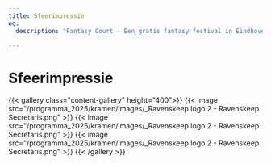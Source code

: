 ```yaml
---
title: Sfeerimpressie
og:
  description: "Fantasy Court - Een gratis fantasy festival in Eindhoven"

---
```

# Sfeerimpressie
{{< gallery class="content-gallery" height="400">}}
  {{< image src="/programma_2025/kramen/images/_Ravenskeep logo 2 - Ravenskeep Secretaris.png" >}}
  {{< image src="/programma_2025/kramen/images/_Ravenskeep logo 2 - Ravenskeep Secretaris.png" >}}
  {{< image src="/programma_2025/kramen/images/_Ravenskeep logo 2 - Ravenskeep Secretaris.png" >}}
{{< /gallery >}}